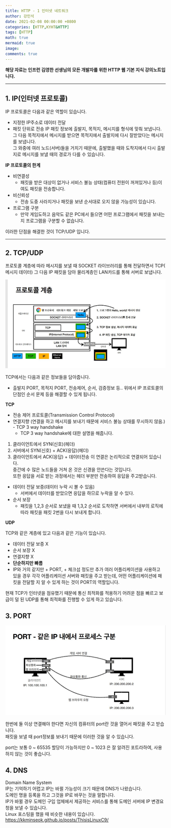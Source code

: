 ```yaml
---
title: HTTP - 1 인터넷 네트워크
author: 강민석
date: 2021-02-08 00:00:00 +0800
categories: [HTTP,KYHT&HTTP]
tags: [HTTP]
math: true
mermaid: true
image: 
comments: true
---
```


**해당 자료는 인프런 김영한 선생님의 모든 개발자를 위한 HTTP 웹 기본 지식 강의노트입니다.**

-----  

## **1. IP(인터넷 프로토콜)** ##

IP 프로토콜은 다음과 같은 역할이 있습니다.
- 지정한 IP주소로 데이터 전달
- 패킷 단위로 전송
IP 패킷 정보에 출발지, 목적지, 메시지를 형식에 맞춰 보냅니다.    
그 다음 목적지에서 메시지를 받으면 목적지에서 출발지에 다시 잘받았다는 메시지를 보냅니다.  
그 와중에 여러 노드(서버)들을 거치기 때문에, 출발했을 때와 도착지에서 다시 출발지로 메시지를 보낼 때의 경로가 다를 수 있습니다.  

**IP 프로토콜의 한계**

- 비연결성
    + 패킷을 받은 대상이 없거나 서비스 불능 상태(컴퓨터 전원이 꺼져있거나 등)이여도 패킷을 전송합니다.
- 비신뢰성
    + 전송 도중 사라지거나 패킷을 보낸 순서대로 오지 않을 가능성이 있습니다.  
- 프로그램 구분
    + 만약 게임도하고 음악도 같은 PC에서 들으면 어떤 프로그램에서 패킷을 보내는 지 프로그램을 구분할 수 없습니다.

이러한 단점을 해결한 것이 TCP/UDP 입니다.

-----  


## **2. TCP/UDP** ##

프로토콜 계층에 따라 메시지를 보낼 때 SOCKET 라이브러리를 통해 
전달하면서 TCP( 메시지 데이터) 그 다음 IP 패킷을 담아 물리계층인 LAN카드를 통해 서버로 보냅니다.  

![](/assets/img/sample//HTTP/kyh/C1/protocol.JPG)  

TCP에서는 다음과 같은 정보들을 담아줍니다.  
- 출발지 PORT, 목적지 PORT, 전송제어, 순서, 검증정보 등.. 
위에서 IP 프로토콜의 단점인 순서 문제 등을 해결할 수 있게 됩니다.  

**TCP**

- 전송 제어 프로토콜(Transmission Control Protocol)
- 연결지향 (연결을 하고 메시지를 보내기 때문에 서비스 불능 상태를 무시하지 않음.) - TCP 3 way handshake
    + TCP 3 way handshake에 대한 설명을 해줍니다.  
1. 클라이언트에서 SYN(신호)(헤더)
2. 서버에서 SYN(신호) + ACK(응답)(헤더)
3. 클라이언트에서 ACK(응답) + 데이터전송
이 연결은 논리적으로 연결되어 있습니다.  
중간에 수 많은 노드들을 거쳐 온 것은 신경을 안쓴다는 것입니다.  
또한 응답을 서로 받는 과정에서는 헤더 부분만 전송하여 응답을 주고받습니다.
- 데이터 전달 보증(데이터 누락 시 볼 수 있음)
    +  서버에서 데이터를 받았으면 응답을 하므로 누락을 알 수 있다. 
- 순서 보장
    + 패킷을 1,2,3 순서로 보냈을 때 1,3,2 순서로 도착하면 서버에서 내부의 로직에 따라 패킷을 패킷 2번을 다시 보내게 합니다.  

**UDP**

TCP와 같은 계층에 있고 다음과 같은 기능이 있습니다.
- 데이터 전달 보증 X
- 순서 보장 X
- 연결지향 X
- **단순하지만 빠름** 
- IP와 거의 같지만 + PORT, + 체크섬 정도만 추가
여러 어플리케이션을 사용하고 있을 경우 각각 어플리케이션 서버와 패킷을 주고 받는데, 어떤 어플리케이션에 패킷을 전달할 지 알 수 있게 하는 것이 PORT의 역할입니다.  

현재 TCP가 인터넷을 점유했기 때문에 통신 최적화를 적용하기 어려운 점을 빠르고 보급이 덜 된 UDP를 통해 최적화를 진행할 수 있게 하고 있습니다.  



## **3. PORT** ##

![](/assets/img/sample//HTTP/kyh/C1/port.JPG)  

한번에 둘 이상 연결해야 한다면 자신의 컴퓨터의 port란 것을 열어서 패킷을 주고 받습니다.  
패킷을 보낼 때 port정보를 보내기 때문에 이러한 것을 알 수 있습니다.  

port는 보통 0 ~ 65535 할당이 가능하지만 0 ~ 1023 은 잘 알려진 포트라하여, 사용하지 않는 것이 좋습니다.

## **4. DNS** ##

Domain Name System  
IP는 기억하기 어렵고 IP는 바뀔 가능성이 크기 때문에 DNS가 나왔습니다.  
도메인 명을 등록을 하고 그것을 IP로 바꾸는 것을 말합니다.   
IP가 바뀔 경우 도메인 구입 업체에서 제공하는 서비스를 통해 도메인 서버에 IP 변경요청을 보낼 수 있습니다.  
Linux 포스팅을 했을 때 비슷한 내용이 있습니다.   
<https://kkminseok.github.io/posts/ThisisLinuxC9/>  




